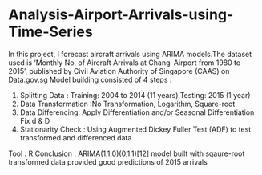 # Analysis-Airport-Arrivals-using-Time-Series
In this project, I forecast aircraft arrivals using ARIMA models.The dataset used is ‘Monthly No. of Aircraft Arrivals at Changi Airport from 1980 to 2015’, published by Civil Aviation Authority of Singapore (CAAS) on Data.gov.sg
Model building consisted of 4 steps : 
1) Splitting Data : Training: 2004 to 2014 (11 years),Testing: 2015 (1 year)
2) Data Transformation :No Transformation, Logarithm, Square-root
3) Data Differencing: Apply Differentiation and/or Seasonal Differentiation Fix d & D
4) Stationarity Check : Using Augmented Dickey Fuller Test (ADF) to test transformed and differenced data

Tool : R
Conclusion : ARIMA(1,1,0)(0,1,1)[12] model built with sqaure-root transformed data provided good predictions of 2015 arrivals 


